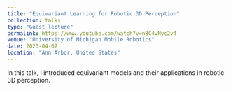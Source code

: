 ```yaml
---
title: "Equivariant Learning for Robotic 3D Perception"
collection: talks
type: "Guest lecture"
permalink: https://www.youtube.com/watch?v=n8C4vNyc2v4
venue: "University of Michigan Mobile Robotics"
date: 2023-04-07
location: "Ann Arbor, United States"
---
```


In this talk, I introduced equivariant models and their applications in robotic 3D perception. 
